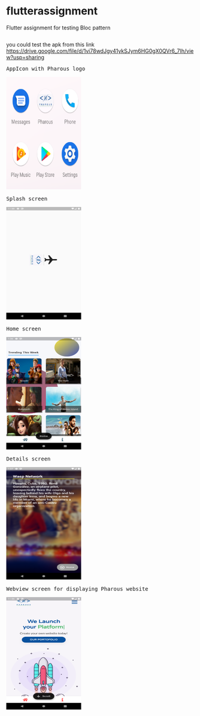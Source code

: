 # flutterassignment

Flutter assignment for testing Bloc pattern
  <pre>
</pre>
you could test the apk from this link
https://drive.google.com/file/d/1vi78wdJgy41ykSJym6HG0gX0QVr6_7Ih/view?usp=sharing

<p float="left">
  <pre>
AppIcon with Pharous logo
</pre>
  <img src="img/appiocn.png" width="200"  height="300"/>
  <pre>
Splash screen
</pre>
  <img src="img/splash.png" width="200" height="300" />
  <pre>
Home screen
</pre>
  <img src="img/Home.png" width="200" height="300"/>
    <pre>
Details screen
</pre>
  <img src="img/Details.png" width="200" height="300" />
    <pre>
Webview screen for displaying Pharous website
</pre>
  <img src="img/info.png" width="200"  height="300"/> 
</p>
